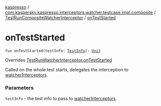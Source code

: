 [kaspresso](../../index.md) / [com.kaspersky.kaspresso.interceptors.watcher.testcase.impl.composite](../index.md) / [TestRunCompositeWatcherInterceptor](index.md) / [onTestStarted](./on-test-started.md)

# onTestStarted

`fun onTestStarted(testInfo: `[`TestInfo`](../../com.kaspersky.kaspresso.testcases.models.info/-test-info/index.md)`): `[`Unit`](https://kotlinlang.org/api/latest/jvm/stdlib/kotlin/-unit/index.html)

Overrides [TestRunWatcherInterceptor.onTestStarted](../../com.kaspersky.kaspresso.interceptors.watcher.testcase/-test-run-watcher-interceptor/on-test-started.md)

Called on the whole test starts, delegates the interception to [watcherInterceptors](#).

### Parameters

`testInfo` - the test info to pass to [watcherInterceptors](#).